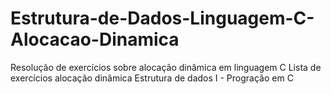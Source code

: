 # Estrutura-de-Dados-Linguagem-C-Alocacao-Dinamica
Resolução de exercícios sobre alocação dinâmica em linguagem C
Lista de exercícios alocação dinâmica Estrutura de dados I - Progração em C
